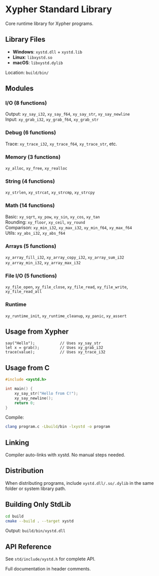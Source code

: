 # Xypher Standard Library

Core runtime library for Xypher programs.

## Library Files

- **Windows**: `xystd.dll` + `xystd.lib`
- **Linux**: `libxystd.so`
- **macOS**: `libxystd.dylib`

Location: `build/bin/`

## Modules

### I/O (8 functions)
Output: `xy_say_i32`, `xy_say_f64`, `xy_say_str`, `xy_say_newline`  
Input: `xy_grab_i32`, `xy_grab_f64`, `xy_grab_str`

### Debug (6 functions)
Trace: `xy_trace_i32`, `xy_trace_f64`, `xy_trace_str`, etc.

### Memory (3 functions)
`xy_alloc`, `xy_free`, `xy_realloc`

### String (4 functions)
`xy_strlen`, `xy_strcat`, `xy_strcmp`, `xy_strcpy`

### Math (14 functions)
Basic: `xy_sqrt`, `xy_pow`, `xy_sin`, `xy_cos`, `xy_tan`  
Rounding: `xy_floor`, `xy_ceil`, `xy_round`  
Comparison: `xy_min_i32`, `xy_max_i32`, `xy_min_f64`, `xy_max_f64`  
Utils: `xy_abs_i32`, `xy_abs_f64`

### Arrays (5 functions)
`xy_array_fill_i32`, `xy_array_copy_i32`, `xy_array_sum_i32`  
`xy_array_min_i32`, `xy_array_max_i32`

### File I/O (5 functions)
`xy_file_open`, `xy_file_close`, `xy_file_read`, `xy_file_write`, `xy_file_read_all`

### Runtime
`xy_runtime_init`, `xy_runtime_cleanup`, `xy_panic`, `xy_assert`

## Usage from Xypher

```xypher
say("Hello");           // Uses xy_say_str
let x = grab();         // Uses xy_grab_i32
trace(value);           // Uses xy_trace_i32
```

## Usage from C

```c
#include <xystd.h>

int main() {
    xy_say_str("Hello from C!");
    xy_say_newline();
    return 0;
}
```

Compile:
```bash
clang program.c -Lbuild/bin -lxystd -o program
```

## Linking

Compiler auto-links with xystd. No manual steps needed.

## Distribution

When distributing programs, include `xystd.dll/.so/.dylib` in the same folder or system library path.

## Building Only StdLib

```bash
cd build
cmake --build . --target xystd
```

Output: `build/bin/xystd.dll`

## API Reference

See `std/include/xystd.h` for complete API.

Full documentation in header comments.
